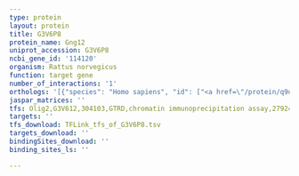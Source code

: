```yaml
---
type: protein
layout: protein
title: G3V6P8
protein_name: Gng12
uniprot_accession: G3V6P8
ncbi_gene_id: '114120'
organism: Rattus norvegicus
function: target gene
number_of_interactions: '1'
orthologs: '[{"species": "Homo sapiens", "id": ["<a href=\"/protein/q9ubi6\">Q9UBI6</a>"]}, {"species": "Danio rerio", "id": ["<a href=\"/protein/f8w3g9\">F8W3G9</a>", "<a href=\"/protein/a0a0r4ihm6\">A0A0R4IHM6</a>"]}, {"species": "Mus musculus", "id": ["<a href=\"/protein/q9das9\">Q9DAS9</a>"]}, {"species": "Caenorhabditis elegans", "id": ["<a href=\"/protein/p54406\">P54406</a>"]}, {"species": "Drosophila melanogaster", "id": ["<a href=\"/protein/p38040\">P38040</a>"]}]'
jaspar_matrices: ''
tfs: Olig2,G3V612,304103,GTRD,chromatin immunoprecipitation assay,27924024%5Buid%5D,No
targets: ''
tfs_download: TFLink_tfs_of_G3V6P8.tsv
targets_download: ''
bindingSites_download: ''
binding_sites_ls: ''

---
```

